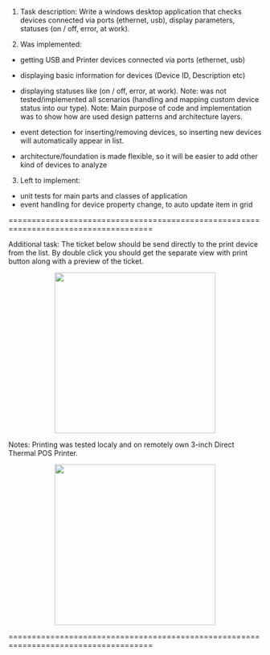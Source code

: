 1) Task description:
Write a windows desktop application that checks devices connected via ports (ethernet, usb), display parameters, statuses (on / off, error, at work).

2) Was implemented:
- getting USB and Printer devices connected via ports (ethernet, usb)

- displaying basic information for devices (Device ID, Description etc)

- displaying statuses like (on / off, error, at work).
Note: was not tested/implemented all scenarios (handling and mapping custom device status into our type).
Note: Main purpose of code and implementation was to show how are used design patterns and architecture layers.

- event detection for inserting/removing devices, so inserting new devices will automatically appear in list.

- architecture/foundation is made flexible, so it will be easier to add other kind of devices to analyze

3) Left to implement:
- unit tests for main parts and classes of application
- event handling for device property change, to auto update item in grid

=====================================================================================

Additional task:
The ticket below should be send directly to the print device from the list. 
By double click you should get the separate view with print button along with a preview of the ticket.
<p align="center">
  <img width="320" src="https://raw.githubusercontent.com/limtok/SystemMonitor/main/screenshots/test_ticket.png">
</p>

Notes: Printing was tested localy and on remotely own 3-inch Direct Thermal POS Printer.

<p align="center">
  <img width="320" src="https://raw.githubusercontent.com/limtok/SystemMonitor/main/screenshots/print_result.jpg">
</p>

=====================================================================================